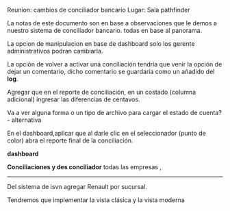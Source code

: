Reunion: cambios de conciliador bancario  Lugar: Sala pathfinder

La notas de este documento son en base a observaciones que le demos a nuestro sistema de conciliador bancario. todas en base al panorama.

La opcion de manipulacion en base de dashboard solo los gerente administrativos podran cambiarla.

La opción de volver a activar una conciliación tendría que venir la opción de dejar un comentario, dicho comentario se guardaría como un añadido del **log**.
 
Agregar que en el reporte de conciliación, en un costado (columna adicional) ingresar las diferencias de centavos.

Va a ver alguna forma o un tipo de archivo para cargar el estado de cuenta? - alternativa 

En el dashboard,aplicar que al darle clic en el seleccionador (punto de color) abra el reporte final de la conciliación.

**dashboard**

**Conciliaciones y des conciliador**
todas las empresas , 


---

Del sistema de isvn agregar Renault por sucursal.

Tendremos que implementar la vista clásica y la vista moderna 
